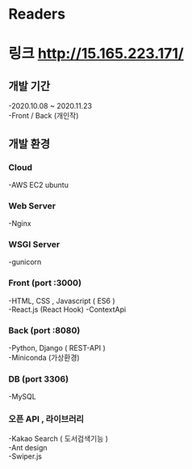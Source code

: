 # Readers
# 링크 http://15.165.223.171/

## 개발 기간  <br>

-2020.10.08 ~ 2020.11.23 <br>
-Front / Back (개인작) <br>

<h2> 개발 환경 </h2>

<h3>Cloud</h3>
-AWS EC2 ubuntu <br>
<h3> Web Server </h3>
-Nginx <br>
<h3>WSGI Server</h3>
-gunicorn <br>
<h3> Front (port :3000) </h3>
-HTML, CSS , Javascript ( ES6 )<br>
-React.js (React Hook) <br<br>
-ContextApi<br>
<h3>Back (port :8080)</h3>
-Python, Django ( REST-API )<br>
-Miniconda (가상환경) <br>
<h3>DB (port 3306) </h3>
-MySQL<br>
<h3>오픈 API , 라이브러리 </h3>
-Kakao Search ( 도서검색기능 )<br>
-Ant design <br>
-Swiper.js

